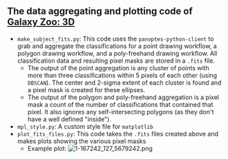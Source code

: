 ## The data aggregating and plotting code of [Galaxy Zoo: 3D](https://www.zooniverse.org/projects/klmasters/galaxy-zoo-3d)

+ `make_subject_fits.py`: This code uses the `panoptes-python-client` to grab and aggregate the classifications for a point drawing workflow, a polygon drawing workflow, and a poly-freehand drawing workflow.  All classification data and resulting pixel masks are stored in a `.fits` file.
  + The output of the point aggregation is any cluster of points with more than three classifications within 5 pixels of each other (using `DBSCAN`).  The center and 2-sigma extent of each cluster is found and a pixel mask is created for these ellipses.
  + The output of the polygon and poly-freehand aggregation is a pixel mask a count of the number of classifications that contained that pixel.  It also ignores any self-intersecting polygons (as they don't have a well defined "inside").
+ `mpl_style.py`: A custom style file for `matplotlib`
+ `plot_fits_files.py`: This code takes the `.fits` files created above and makes plots showing the various pixel masks
  + Example plot: ![1-167242_127_5679242.png](https://panoptes-uploads.zooniverse.org/production/project_attached_image/c0d94926-efa7-4ea3-80a1-a92e86b852b3.png)
